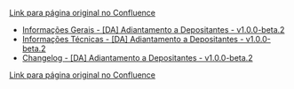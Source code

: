 [Link para página original no Confluence](https://openfinancebrasil.atlassian.net/wiki/spaces/OF/pages/223772806)

- [Informações Gerais - \[DA\] Adiantamento a Depositantes - v1.0.0-beta.2](../../../../../../../OF/Open%20Finance%20Brasil/Especifica%c3%a7%c3%b5es%20de%20APIs/Dados%20Abertos%20-%20DA/[DA]%20API%20-%20Adiantamento%20a%20Depositantes/Hist%c3%b3rico%20de%20Especifica%c3%a7%c3%b5es%20-%20[DA]%20Adiantamento%20a%20Depositantes/v1.0.0-beta.2%20-%20[DA]%20Adiantamento%20a%20Depositantes/Informa%c3%a7%c3%b5es%20Gerais%20-%20[DA]%20Adiantamento%20a%20Depositantes%20-%20v1.0.0-beta.2)
- [Informações Técnicas - \[DA\] Adiantamento a Depositantes - v1.0.0-beta.2](../../../../../../../OF/Open%20Finance%20Brasil/Especifica%c3%a7%c3%b5es%20de%20APIs/Dados%20Abertos%20-%20DA/[DA]%20API%20-%20Adiantamento%20a%20Depositantes/Hist%c3%b3rico%20de%20Especifica%c3%a7%c3%b5es%20-%20[DA]%20Adiantamento%20a%20Depositantes/v1.0.0-beta.2%20-%20[DA]%20Adiantamento%20a%20Depositantes/Informa%c3%a7%c3%b5es%20T%c3%a9cnicas%20-%20[DA]%20Adiantamento%20a%20Depositantes%20-%20v1.0.0-beta.2)
- [Changelog - \[DA\] Adiantamento a Depositantes - v1.0.0-beta.2](../../../../../../../OF/Open%20Finance%20Brasil/Especifica%c3%a7%c3%b5es%20de%20APIs/Dados%20Abertos%20-%20DA/[DA]%20API%20-%20Adiantamento%20a%20Depositantes/Hist%c3%b3rico%20de%20Especifica%c3%a7%c3%b5es%20-%20[DA]%20Adiantamento%20a%20Depositantes/v1.0.0-beta.2%20-%20[DA]%20Adiantamento%20a%20Depositantes/Changelog%20-%20[DA]%20Adiantamento%20a%20Depositantes%20-%20v1.0.0-beta.2)

[Link para página original no Confluence](https://openfinancebrasil.atlassian.net/wiki/spaces/OF/pages/223772806)